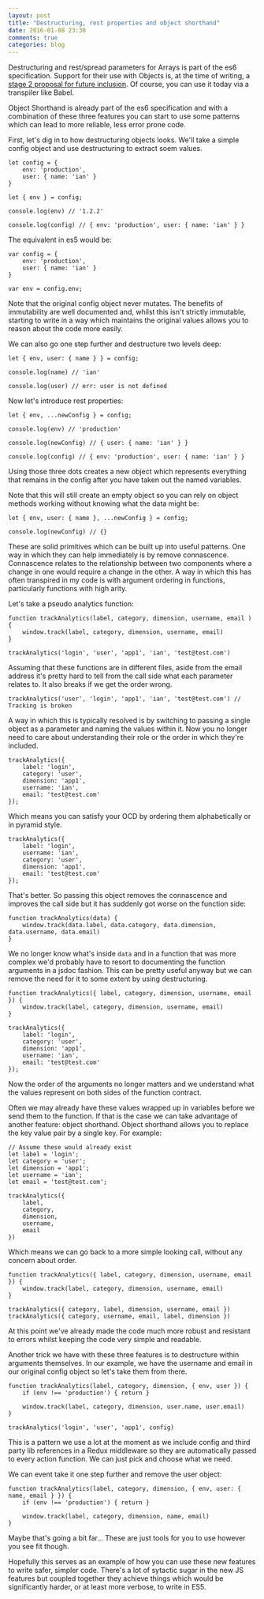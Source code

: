 ```yaml
---
layout: post
title: "Destructuring, rest properties and object shorthand"
date: 2016-01-08 23:30
comments: true
categories: blog
---
```


Destructuring and rest/spread parameters for Arrays is part of the es6 specification. Support for their use with Objects is, at the time of writing, a [stage 2 proposal for future inclusion](https://github.com/sebmarkbage/ecmascript-rest-spread). Of course, you can use it today via a transpiler like Babel.

Object Shorthand is already part of the es6 specification and with a combination of these three features you can start to use some patterns which can lead to more reliable, less error prone code.

First, let's dig in to how destructuring objects looks. We'll take a simple config object and use destructuring to extract soem values.

<pre class="language-javascript"><code>let config = {
    env: 'production',
    user: { name: 'ian' }
}

let { env } = config;

console.log(env) // '1.2.2'

console.log(config) // { env: 'production', user: { name: 'ian' } }
</code></pre>

The equivalent in es5 would be:

<pre class="language-javascript"><code>var config = {
    env: 'production',
    user: { name: 'ian' }
}

var env = config.env;
</code></pre>


Note that the original config object never mutates. The benefits of immutability are well documented and, whilst this isn't strictly immutable, starting to write in a way which maintains the original values allows you to reason about the code more easily.

We can also go one step further and destructure two levels deep:

<pre class="language-javascript"><code>let { env, user: { name } } = config;

console.log(name) // 'ian'

console.log(user) // err: user is not defined
</code></pre>

Now let's introduce rest properties:

<pre class="language-javascript"><code>let { env, ...newConfig } = config;

console.log(env) // 'production'

console.log(newConfig) // { user: { name: 'ian' } }

console.log(config) // { env: 'production', user: { name: 'ian' } }
</code></pre>

Using those three dots creates a new object which represents everything that remains in the config after you have taken out the named variables.

Note that this will still create an empty object so you can rely on object methods working without knowing what the data might be:

<pre class="language-javascript"><code>let { env, user: { name }, ...newConfig } = config;

console.log(newConfig) // {}
</code></pre>


These are solid primitives which can be built up into useful patterns. One way in which they can help immediately is by remove connascence. Connascence relates to the relationship between two components where a change in one would require a change in the other. A way in which this has often transpired in my code is with argument ordering in functions, particularly functions with high arity.

Let's take a pseudo analytics function:

<pre class="language-javascript"><code>function trackAnalytics(label, category, dimension, username, email ) {
    window.track(label, category, dimension, username, email)
}

trackAnalytics('login', 'user', 'app1', 'ian', 'test@test.com')
</code></pre>

Assuming that these functions are in different files, aside from the email address it's pretty hard to tell from the call side what each parameter relates to. It also breaks if we get the order wrong.

<pre class="language-javascript"><code>trackAnalytics('user', 'login', 'app1', 'ian', 'test@test.com') // Tracking is broken</code></pre>

A way in which this is typically resolved is by switching to passing a single object as a parameter and naming the values within it. Now you no longer need to care about understanding their role or the order in which they're included.

<pre class="language-javascript"><code>trackAnalytics({
    label: 'login',
    category: 'user',
    dimension: 'app1',
    username: 'ian',
    email: 'test@test.com'
});
</code></pre>

Which means you can satisfy your OCD by ordering them alphabetically or in pyramid style.

<pre class="language-javascript"><code>trackAnalytics({
    label: 'login',
    username: 'ian',
    category: 'user',
    dimension: 'app1',
    email: 'test@test.com'
});
</code></pre>

That's better. So passing this object removes the connascence and improves the call side but it has suddenly got worse on the function side:

<pre class="language-javascript"><code>function trackAnalytics(data) {
    window.track(data.label, data.category, data.dimension, data.username, data.email)
}
</code></pre>

We no longer know what's inside `data` and in a function that was more complex we'd probably have to resort to documenting the function arguments in a jsdoc fashion. This can be pretty useful anyway but we can remove the need for it to some extent by using destructuring.


<pre class="language-javascript"><code>function trackAnalytics({ label, category, dimension, username, email }) {
    window.track(label, category, dimension, username, email)
}

trackAnalytics({
    label: 'login',
    category: 'user',
    dimension: 'app1',
    username: 'ian',
    email: 'test@test.com'
});
</code></pre>

Now the order of the arguments no longer matters and we understand what the values represent on both sides of the function contract.

Often we may already have these values wrapped up in variables before we send them to the function. If that is the case we can take advantage of another feature: object shorthand. Object shorthand allows you to replace the key value pair by a single key. For example:

<pre class="language-javascript"><code>// Assume these would already exist
let label = 'login';
let category = 'user';
let dimension = 'app1';
let username = 'ian';
let email = 'test@test.com';

trackAnalytics({
    label,
    category,
    dimension,
    username,
    email
})
</code></pre>

Which means we can go back to a more simple looking call, without any concern about order.

<pre class="language-javascript"><code>function trackAnalytics({ label, category, dimension, username, email }) {
    window.track(label, category, dimension, username, email)
}

trackAnalytics({ category, label, dimension, username, email })
trackAnalytics({ category, username, email, label, dimension }) </code></pre>

At this point we've already made the code much more robust and resistant to errors whilst keeping the code very simple and readable.

Another trick we have with these three features is to destructure within arguments themselves. In our example, we have the username and email in our original config object so let's take them from there.

<pre class="language-javascript"><code>function trackAnalytics(label, category, dimension, { env, user }) {
    if (env !== 'production') { return }

    window.track(label, category, dimension, user.name, user.email)
}

trackAnalytics('login', 'user', 'app1', config)
</code></pre>

This is a pattern we use a lot at the moment as we include config and third party lib references in a Redux middleware so they are automatically passed to every action function. We can just pick and choose what we need.

We can event take it one step further and remove the user object:

<pre class="language-javascript"><code>function trackAnalytics(label, category, dimension, { env, user: { name, email } }) {
    if (env !== 'production') { return }

    window.track(label, category, dimension, name, email)
}
</code></pre>

Maybe that's going a bit far... These are just tools for you to use however you see fit though.

Hopefully this serves as an example of how you can use these new features to write safer, simpler code. There's a lot of sytactic sugar in the new JS features but coupled together they achieve things which would be significantly harder, or at least more verbose, to write in ES5.
